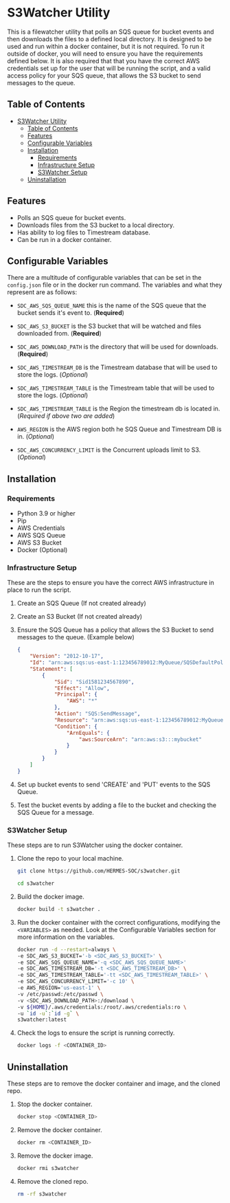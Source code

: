 # S3Watcher Utility

This is a filewatcher utility that polls an SQS queue for bucket events and then downloads the files to a defined local directory. It is designed to be used and run within a docker container, but it is not required. To run it outside of docker, you will need to ensure you have the requirements defined below. It is also required that that you have the correct AWS credentials set up for the user that will be running the script, and a valid access policy for your SQS queue, that allows the S3 bucket to send messages to the queue.

## Table of Contents
- [S3Watcher Utility](#s3watcher-utility)
  - [Table of Contents](#table-of-contents)
  - [Features](#features)
  - [Configurable Variables](#configurable-variables)
  - [Installation](#installation)
    - [Requirements](#requirements)
    - [Infrastructure Setup](#infrastructure-setup)
    - [S3Watcher Setup](#s3watcher-setup)
  - [Uninstallation](#uninstallation)

## Features
* Polls an SQS queue for bucket events.
* Downloads files from the S3 bucket to a local directory.
* Has ability to log files to Timestream database.
* Can be run in a docker container.

## Configurable Variables
There are a multitude of configurable variables that can be set in the `config.json` file or in the docker run command. The variables and what they represent are as follows:

* `SDC_AWS_SQS_QUEUE_NAME` this is the name of the SQS queue that the bucket sends it's event to. (**Required**)

* `SDC_AWS_S3_BUCKET` is the S3 bucket that will be watched and files downloaded from. (**Required**)

* `SDC_AWS_DOWNLOAD_PATH` is the directory that will be used for downloads. (**Required**)

* `SDC_AWS_TIMESTREAM_DB` is the Timestream database that will be used to store the logs. (*Optional*)

* `SDC_AWS_TIMESTREAM_TABLE` is the Timestream table that will be used to store the logs. (*Optional*)

* `SDC_AWS_TIMESTREAM_TABLE` is the Region the timestream db is located in. (*Required if above two are added*)

* `AWS_REGION` is the AWS region both he SQS Queue and Timestream DB is in. (*Optional*)

* `SDC_AWS_CONCURRENCY_LIMIT` is the Concurrent uploads limit to S3. (*Optional*)


## Installation

### Requirements

* Python 3.9 or higher
* Pip
* AWS Credentials
* AWS SQS Queue
* AWS S3 Bucket
* Docker (Optional)

### Infrastructure Setup
These are the steps to ensure you have the correct AWS infrastructure in place to run the script.

1. Create an SQS Queue (If not created already)
2. Create an S3 Bucket (If not created already)
3. Ensure the SQS Queue has a policy that allows the S3 Bucket to send messages to the queue. (Example below)

    ```json
    {
        "Version": "2012-10-17",
        "Id": "arn:aws:sqs:us-east-1:123456789012:MyQueue/SQSDefaultPolicy",
        "Statement": [
            {
                "Sid": "Sid1581234567890",
                "Effect": "Allow",
                "Principal": {
                    "AWS": "*"
                },
                "Action": "SQS:SendMessage",
                "Resource": "arn:aws:sqs:us-east-1:123456789012:MyQueue",
                "Condition": {
                    "ArnEquals": {
                        "aws:SourceArn": "arn:aws:s3:::mybucket"
                    }
                }
            }
        ]
    }
    ```
4. Set up bucket events to send 'CREATE' and 'PUT' events to the SQS Queue.
5. Test the bucket events by adding a file to the bucket and checking the SQS Queue for a message.

### S3Watcher Setup
These steps are to run S3Watcher using the docker container.

1. Clone the repo to your local machine.

    ```bash
    git clone https://github.com/HERMES-SOC/s3watcher.git

    cd s3watcher
    ```
2. Build the docker image.

    ```bash
    docker build -t s3watcher .
    ```
3. Run the docker container with the correct configurations, modifying the `<VARIABLES>` as needed. Look at the Configurable Variables section for more information on the variables.

    ```bash
    docker run -d --restart=always \
    -e SDC_AWS_S3_BUCKET='-b <SDC_AWS_S3_BUCKET>' \
    -e SDC_AWS_SQS_QUEUE_NAME='-q <SDC_AWS_SQS_QUEUE_NAME>'
    -e SDC_AWS_TIMESTREAM_DB='-t <SDC_AWS_TIMESTREAM_DB>' \
    -e SDC_AWS_TIMESTREAM_TABLE='-tt <SDC_AWS_TIMESTREAM_TABLE>' \
    -e SDC_AWS_CONCURRENCY_LIMIT='-c 10' \
    -e AWS_REGION='us-east-1' \
    -v /etc/passwd:/etc/passwd \
    -v <SDC_AWS_DOWNLOAD_PATH>:/download \
    -v ${HOME}/.aws/credentials:/root/.aws/credentials:ro \
    -u `id -u`:`id -g` \
    s3watcher:latest
    ```

4. Check the logs to ensure the script is running correctly.

    ```bash
    docker logs -f <CONTAINER_ID>
    ```

## Uninstallation
These steps are to remove the docker container and image, and the cloned repo.

1. Stop the docker container.

    ```bash
    docker stop <CONTAINER_ID>
    ```
2. Remove the docker container.

    ```bash
    docker rm <CONTAINER_ID>
    ```
3. Remove the docker image.

    ```bash
    docker rmi s3watcher
    ```
4. Remove the cloned repo.

    ```bash
    rm -rf s3watcher
    ```

